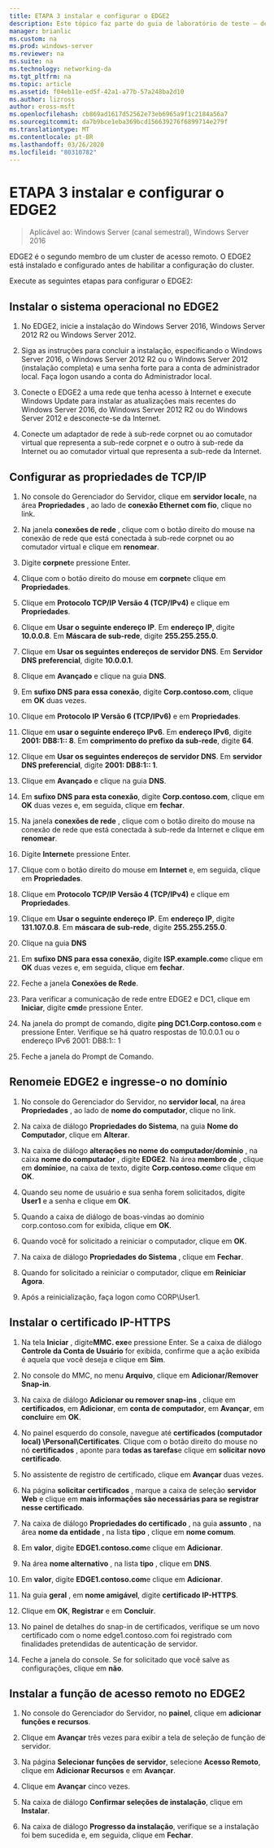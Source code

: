 ```yaml
---
title: ETAPA 3 instalar e configurar o EDGE2
description: Este tópico faz parte do guia de laboratório de teste – demonstre o DirectAccess em um cluster com o NLB do Windows para Windows Server 2016
manager: brianlic
ms.custom: na
ms.prod: windows-server
ms.reviewer: na
ms.suite: na
ms.technology: networking-da
ms.tgt_pltfrm: na
ms.topic: article
ms.assetid: f04eb11e-ed5f-42a1-a77b-57a248ba2d10
ms.author: lizross
author: eross-msft
ms.openlocfilehash: cb869ad1617d52562e73eb6965a9f1c2184a56a7
ms.sourcegitcommit: da7b9bce1eba369bcd156639276f6899714e279f
ms.translationtype: MT
ms.contentlocale: pt-BR
ms.lasthandoff: 03/26/2020
ms.locfileid: "80310782"
---
```

# <a name="step-3-install-and-configure-edge2"></a>ETAPA 3 instalar e configurar o EDGE2

>Aplicável ao: Windows Server (canal semestral), Windows Server 2016

EDGE2 é o segundo membro de um cluster de acesso remoto. O EDGE2 está instalado e configurado antes de habilitar a configuração do cluster.

Execute as seguintes etapas para configurar o EDGE2:

## <a name="install-the-operating-system-on-edge2"></a><a name="installOS"></a>Instalar o sistema operacional no EDGE2  
  
1.  No EDGE2, inicie a instalação do Windows Server 2016, Windows Server 2012 R2 ou Windows Server 2012.  
  
2.  Siga as instruções para concluir a instalação, especificando o Windows Server 2016, o Windows Server 2012 R2 ou o Windows Server 2012 (instalação completa) e uma senha forte para a conta de administrador local. Faça logon usando a conta do Administrador local.  
  
3.  Conecte o EDGE2 a uma rede que tenha acesso à Internet e execute Windows Update para instalar as atualizações mais recentes do Windows Server 2016, do Windows Server 2012 R2 ou do Windows Server 2012 e desconecte-se da Internet.  
  
4.  Conecte um adaptador de rede à sub-rede corpnet ou ao comutador virtual que representa a sub-rede corpnet e o outro à sub-rede da Internet ou ao comutador virtual que representa a sub-rede da Internet.  
  
## <a name="configure-tcpip-properties"></a><a name="TCP"></a>Configurar as propriedades de TCP/IP  
  
1.  No console do Gerenciador do Servidor, clique em **servidor local**e, na área **Propriedades** , ao lado de **conexão Ethernet com fio**, clique no link.  
  
2.  Na janela **conexões de rede** , clique com o botão direito do mouse na conexão de rede que está conectada à sub-rede corpnet ou ao comutador virtual e clique em **renomear**.  
  
3.  Digite **corpnet**e pressione Enter.  
  
4.  Clique com o botão direito do mouse em **corpnet**e clique em **Propriedades**.  
  
5.  Clique em **Protocolo TCP/IP Versão 4 (TCP/IPv4)** e clique em **Propriedades**.  
  
6.  Clique em **Usar o seguinte endereço IP**. Em **endereço IP**, digite **10.0.0.8**. Em **Máscara de sub-rede**, digite **255.255.255.0**.  
  
7.  Clique em **Usar os seguintes endereços de servidor DNS**. Em **Servidor DNS preferencial**, digite **10.0.0.1**.  
  
8.  Clique em **Avançado** e clique na guia **DNS**.  
  
9. Em **sufixo DNS para essa conexão**, digite **Corp.contoso.com**, clique em **OK** duas vezes.  
  
10. Clique em **Protocolo IP Versão 6 (TCP/IPv6)** e em **Propriedades**.  
  
11. Clique em **usar o seguinte endereço IPv6**. Em **endereço IPv6**, digite **2001: DB8:1:: 8**. Em **comprimento do prefixo da sub-rede**, digite **64**.  
  
12. Clique em **Usar os seguintes endereços de servidor DNS**. Em **servidor DNS preferencial**, digite **2001: DB8:1:: 1**.  
  
13. Clique em **Avançado** e clique na guia **DNS**.  
  
14. Em **sufixo DNS para esta conexão**, digite **Corp.contoso.com**, clique em **OK** duas vezes e, em seguida, clique em **fechar**.  
  
15. Na janela **conexões de rede** , clique com o botão direito do mouse na conexão de rede que está conectada à sub-rede da Internet e clique em **renomear**.  
  
16. Digite **Internet**e pressione Enter.  
  
17. Clique com o botão direito do mouse em **Internet** e, em seguida, clique em **Propriedades**.  
  
18. Clique em **Protocolo TCP/IP Versão 4 (TCP/IPv4)** e clique em **Propriedades**.  
  
19. Clique em **Usar o seguinte endereço IP**. Em **endereço IP**, digite **131.107.0.8**. Em **máscara de sub-rede**, digite **255.255.255.0**.  
  
20. Clique na guia **DNS**  
  
21. Em **sufixo DNS para essa conexão**, digite **ISP.example.com**e clique em **OK** duas vezes e, em seguida, clique em **fechar**.  
  
22. Feche a janela **Conexões de Rede**.  
  
23. Para verificar a comunicação de rede entre EDGE2 e DC1, clique em **Iniciar**, digite **cmd**e pressione Enter.  
  
24. Na janela do prompt de comando, digite **ping DC1.Corp.contoso.com** e pressione Enter. Verifique se há quatro respostas de 10.0.0.1 ou o endereço IPv6 2001: DB8:1:: 1  
  
25. Feche a janela do Prompt de Comando.  
  
## <a name="rename-edge2-and-join-it-to-the-domain"></a><a name="rename"></a>Renomeie EDGE2 e ingresse-o no domínio  
  
1.  No console do Gerenciador do Servidor, no **servidor local**, na área **Propriedades** , ao lado de **nome do computador**, clique no link.  
  
2.  Na caixa de diálogo **Propriedades do Sistema**, na guia **Nome do Computador**, clique em **Alterar**.  
  
3.  Na caixa de diálogo **alterações no nome do computador/domínio** , na caixa **nome do computador** , digite **EDGE2**. Na área **membro de** , clique em **domínio**e, na caixa de texto, digite **Corp.contoso.com**e clique em **OK**.  
  
4.  Quando seu nome de usuário e sua senha forem solicitados, digite **User1** e a senha e clique em **OK**.  
  
5.  Quando a caixa de diálogo de boas-vindas ao domínio corp.contoso.com for exibida, clique em **OK**.  
  
6.  Quando você for solicitado a reiniciar o computador, clique em **OK**.  
  
7.  Na caixa de diálogo **Propriedades do Sistema** , clique em **Fechar**.  
  
8.  Quando for solicitado a reiniciar o computador, clique em **Reiniciar Agora**.  
  
9. Após a reinicialização, faça logon como CORP\User1.  
  
## <a name="install-the-ip-https-certificate"></a><a name="IPHTTPSCert"></a>Instalar o certificado IP-HTTPS  
  
1.  Na tela **Iniciar** , digite**MMC. exe**e pressione Enter. Se a caixa de diálogo **Controle da Conta de Usuário** for exibida, confirme que a ação exibida é aquela que você deseja e clique em **Sim**.  
  
2.  No console do MMC, no menu **Arquivo**, clique em **Adicionar/Remover Snap-in**.  
  
3.  Na caixa de diálogo **Adicionar ou remover snap-ins** , clique em **certificados**, em **Adicionar**, em **conta de computador**, em **Avançar**, em **concluir**e em **OK**.  
  
4.  No painel esquerdo do console, navegue até **certificados (computador local) \Personal\Certificates**. Clique com o botão direito do mouse no nó **certificados** , aponte para **todas as tarefas**e clique em **solicitar novo certificado**.  
  
5.  No assistente de registro de certificado, clique em **Avançar** duas vezes.  
  
6.  Na página **solicitar certificados** , marque a caixa de seleção **servidor Web** e clique em **mais informações são necessárias para se registrar nesse certificado**.  
  
7.  Na caixa de diálogo **Propriedades do certificado** , na guia **assunto** , na área **nome da entidade** , na lista **tipo** , clique em **nome comum**.  
  
8.  Em **valor**, digite **EDGE1.contoso.com**e clique em **Adicionar**.  
  
9. Na área **nome alternativo** , na lista **tipo** , clique em **DNS**.  
  
10. Em **valor**, digite **EDGE1.contoso.com**e clique em **Adicionar**.  
  
11. Na guia **geral** , em **nome amigável**, digite **certificado IP-HTTPS**.  
  
12. Clique em **OK**, **Registrar** e em **Concluir**.  
  
13. No painel de detalhes do snap-in de certificados, verifique se um novo certificado com o nome edge1.contoso.com foi registrado com finalidades pretendidas de autenticação de servidor.  
  
14. Feche a janela do console. Se for solicitado que você salve as configurações, clique em **não**.  
  
## <a name="install-the-remote-access-role-on-edge2"></a><a name="InstallDA"></a>Instalar a função de acesso remoto no EDGE2  
  
1.  No console do Gerenciador do Servidor, no **painel**, clique em **adicionar funções e recursos**.  
  
2.  Clique em **Avançar** três vezes para exibir a tela de seleção de função de servidor.  
  
3.  Na página **Selecionar funções de servidor**, selecione **Acesso Remoto**, clique em **Adicionar Recursos** e em **Avançar**.  
  
4.  Clique em **Avançar** cinco vezes.  
  
5.  Na caixa de diálogo **Confirmar seleções de instalação**, clique em **Instalar**.  
  
6.  Na caixa de diálogo **Progresso da instalação**, verifique se a instalação foi bem sucedida e, em seguida, clique em **Fechar**.  
  


